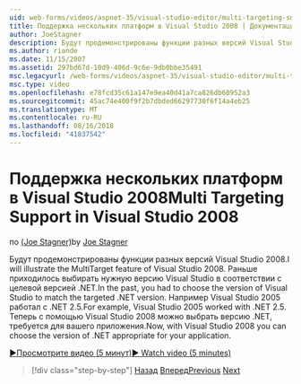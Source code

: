 ```yaml
---
uid: web-forms/videos/aspnet-35/visual-studio-editor/multi-targeting-support-in-visual-studio-2008
title: Поддержка нескольких платформ в Visual Studio 2008 | Документация Майкрософт
author: JoeStagner
description: Будут продемонстрированы функции разных версий Visual Studio 2008. Раньше приходилось выбирать нужную версию Visual Studio в соответствии с целевой versi .NET...
ms.author: riande
ms.date: 11/15/2007
ms.assetid: 297bd67d-10d9-406d-9c6e-9db0bbe35491
msc.legacyurl: /web-forms/videos/aspnet-35/visual-studio-editor/multi-targeting-support-in-visual-studio-2008
msc.type: video
ms.openlocfilehash: e78fcd35c61a147e9ea40d41a7ca826db60952a3
ms.sourcegitcommit: 45ac74e400f9f2b7dbded66297730f6f14a4eb25
ms.translationtype: MT
ms.contentlocale: ru-RU
ms.lasthandoff: 08/16/2018
ms.locfileid: "41837542"
---
```

<a name="multi-targeting-support-in-visual-studio-2008"></a><span data-ttu-id="b68da-104">Поддержка нескольких платформ в Visual Studio 2008</span><span class="sxs-lookup"><span data-stu-id="b68da-104">Multi Targeting Support in Visual Studio 2008</span></span>
====================
<span data-ttu-id="b68da-105">по [(Joe Stagner)](https://github.com/JoeStagner)</span><span class="sxs-lookup"><span data-stu-id="b68da-105">by [Joe Stagner](https://github.com/JoeStagner)</span></span>

<span data-ttu-id="b68da-106">Будут продемонстрированы функции разных версий Visual Studio 2008.</span><span class="sxs-lookup"><span data-stu-id="b68da-106">I will illustrate the MultiTarget feature of Visual Studio 2008.</span></span> <span data-ttu-id="b68da-107">Раньше приходилось выбирать нужную версию Visual Studio в соответствии с целевой версией .NET.</span><span class="sxs-lookup"><span data-stu-id="b68da-107">In the past, you had to choose the version of Visual Studio to match the targeted .NET version.</span></span> <span data-ttu-id="b68da-108">Например Visual Studio 2005 работал с .NET 2.5.</span><span class="sxs-lookup"><span data-stu-id="b68da-108">For example, Visual Studio 2005 worked with .NET 2.5.</span></span> <span data-ttu-id="b68da-109">Теперь с помощью Visual Studio 2008 можно выбрать версию .NET, требуется для вашего приложения.</span><span class="sxs-lookup"><span data-stu-id="b68da-109">Now, with Visual Studio 2008 you can choose the version of .NET appropriate for your application.</span></span>

[<span data-ttu-id="b68da-110">&#9654;Просмотрите видео (5 минут)</span><span class="sxs-lookup"><span data-stu-id="b68da-110">&#9654; Watch video (5 minutes)</span></span>](https://channel9.msdn.com/Blogs/ASP-NET-Site-Videos/multi-targeting-support-in-visual-studio-2008)

> [!div class="step-by-step"]
> <span data-ttu-id="b68da-111">[Назад](javascript-debugging-in-visual-studio-2008.md)
> [Вперед](intellisense-for-jscript-and-aspnet-ajax.md)</span><span class="sxs-lookup"><span data-stu-id="b68da-111">[Previous](javascript-debugging-in-visual-studio-2008.md)
[Next](intellisense-for-jscript-and-aspnet-ajax.md)</span></span>

